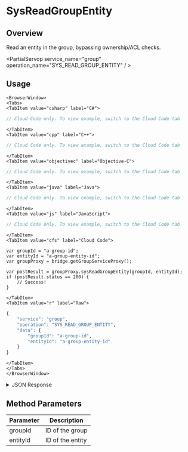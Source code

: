 # SysReadGroupEntity
## Overview
Read an entity in the group, bypassing ownership/ACL checks.

<PartialServop service_name="group" operation_name="SYS_READ_GROUP_ENTITY" / >

## Usage

```mdx-code-block
<BrowserWindow>
<Tabs>
<TabItem value="csharp" label="C#">
```

```csharp
// Cloud Code only. To view example, switch to the Cloud Code tab
```

```mdx-code-block
</TabItem>
<TabItem value="cpp" label="C++">
```

```cpp
// Cloud Code only. To view example, switch to the Cloud Code tab
```

```mdx-code-block
</TabItem>
<TabItem value="objectivec" label="Objective-C">
```

```objectivec
// Cloud Code only. To view example, switch to the Cloud Code tab
```

```mdx-code-block
</TabItem>
<TabItem value="java" label="Java">
```

```java
// Cloud Code only. To view example, switch to the Cloud Code tab
```

```mdx-code-block
</TabItem>
<TabItem value="js" label="JavaScript">
```

```javascript
// Cloud Code only. To view example, switch to the Cloud Code tab
```

```mdx-code-block
</TabItem>
<TabItem value="cfs" label="Cloud Code">
```

```cfscript
var groupId = "a-group-id";
var entityId = "a-group-entity-id";
var groupProxy = bridge.getGroupServiceProxy();

var postResult = groupProxy.sysReadGroupEntity(groupId, entityId);
if (postResult.status == 200) {
    // Success!
}
```

```mdx-code-block
</TabItem>
<TabItem value="r" label="Raw">
```

```r
{
	"service": "group",
	"operation": "SYS_READ_GROUP_ENTITY",
	"data": {
		"groupId": "a-group-id",
		"entityId": "a-group-entity-id"
	}
}
```

```mdx-code-block
</TabItem>
</Tabs>
</BrowserWindow>
```

<details>
<summary>JSON Response</summary>

```json
{
    "status": 200,
    "data": {
        "gameId": "20595",
        "groupId": "fee55a37-5e86-43e8-942e-06bcbe1b701e",
        "entityId": "91cfece7-debb-4698-ba6b-cd2cb432458d",
        "ownerId": null,
        "entityType": "BLUE",
        "createdAt": 1462812680359,
        "updatedAt": 1462812680359,
        "version": 1,
        "data": {},
        "acl": {
            "member": 2,
            "other": 1
        },
        "_serverTime": 1637946319239
    }
}
```
</details>

## Method Parameters
Parameter | Description
--------- | -----------
groupId | ID of the group
entityId | ID of the entity


